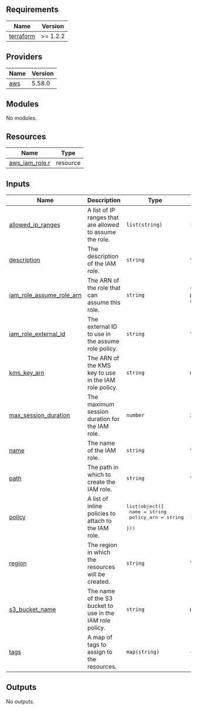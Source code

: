 ## Requirements

| Name | Version |
|------|---------|
| <a name="requirement_terraform"></a> [terraform](#requirement\_terraform) | >= 1.2.2 |

## Providers

| Name | Version |
|------|---------|
| <a name="provider_aws"></a> [aws](#provider\_aws) | 5.58.0 |

## Modules

No modules.

## Resources

| Name | Type |
|------|------|
| [aws_iam_role.r](https://registry.terraform.io/providers/hashicorp/aws/latest/docs/resources/iam_role) | resource |

## Inputs

| Name | Description | Type | Default | Required |
|------|-------------|------|---------|:--------:|
| <a name="input_allowed_ip_ranges"></a> [allowed\_ip\_ranges](#input\_allowed\_ip\_ranges) | A list of IP ranges that are allowed to assume the role. | `list(string)` | `[]` | no |
| <a name="input_description"></a> [description](#input\_description) | The description of the IAM role. | `string` | `"test"` | no |
| <a name="input_iam_role_assume_role_arn"></a> [iam\_role\_assume\_role\_arn](#input\_iam\_role\_assume\_role\_arn) | The ARN of the role that can assume this role. | `string` | `"arn:aws:iam::164676829276:role/k8s-production-cortex-control-center-role"` | no |
| <a name="input_iam_role_external_id"></a> [iam\_role\_external\_id](#input\_iam\_role\_external\_id) | The external ID to use in the assume role policy. | `string` | `"123468456"` | no |
| <a name="input_kms_key_arn"></a> [kms\_key\_arn](#input\_kms\_key\_arn) | The ARN of the KMS key to use in the IAM role policy. | `string` | `null` | no |
| <a name="input_max_session_duration"></a> [max\_session\_duration](#input\_max\_session\_duration) | The maximum session duration for the IAM role. | `number` | `3600` | no |
| <a name="input_name"></a> [name](#input\_name) | The name of the IAM role. | `string` | `"test"` | no |
| <a name="input_path"></a> [path](#input\_path) | The path in which to create the IAM role. | `string` | `"/"` | no |
| <a name="input_policy"></a> [policy](#input\_policy) | A list of inline policies to attach to the IAM role. | <pre>list(object({<br>    name       = string<br>    policy_arn = string<br>  }))</pre> | `[]` | no |
| <a name="input_region"></a> [region](#input\_region) | The region in which the resources will be created. | `string` | `"us-east-1"` | no |
| <a name="input_s3_bucket_name"></a> [s3\_bucket\_name](#input\_s3\_bucket\_name) | The name of the S3 bucket to use in the IAM role policy. | `string` | n/a | yes |
| <a name="input_tags"></a> [tags](#input\_tags) | A map of tags to assign to the resources. | `map(string)` | `{}` | no |

## Outputs

No outputs.
